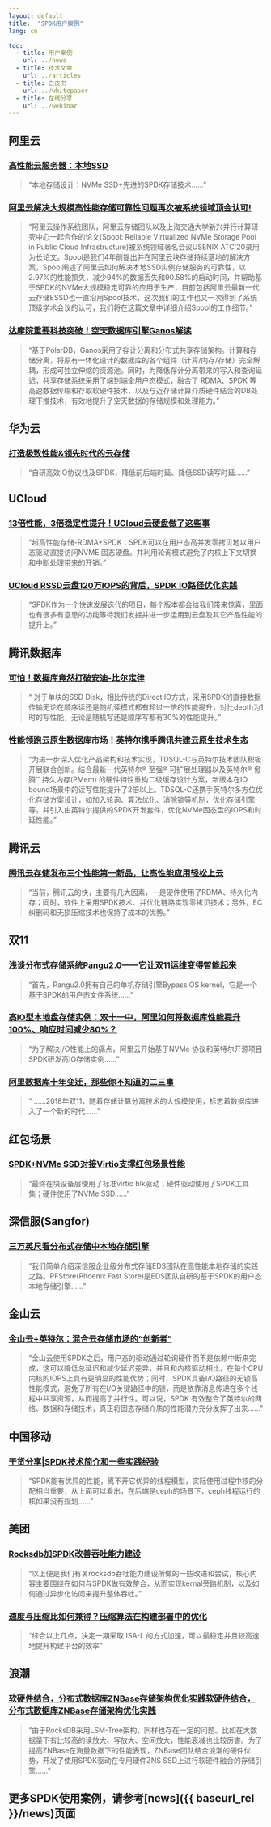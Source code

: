 ```yaml
---
layout: default
title:  "SPDK用户案例"
lang: cn

toc:
  - title: 用户案例
    url: ../news
  - title: 技术文章
    url: ../articles
  - title: 白皮书
    url: ../whitepaper
  - title: 在线分享
    url: ../webinar
---
```


## 阿里云
### [高性能云服务器：本地SSD](https://promotion.aliyun.com/ntms/act/ecshighperformance.html?open_id=1d8213d3-b437-4596-a88a-d27798942d3a-&open_cid=4703)
> “本地存储设计：NVMe SSD+先进的SPDK存储技术……”

### [阿里云解决大规模高性能存储可靠性问题再次被系统领域顶会认可!](https://mp.weixin.qq.com/s?__biz=MzUxNjE3MTcwMg==&mid=2247484531&idx=1&sn=a2e2403553f35bd95dede1c20008c701&chksm=f9aa36aaceddbfbc2ad61322d1429541c65433f0187cfed43da1abc5b0a74324b7f5e48b6664&mpshare=1&scene=1&srcid=0725GYCQ4umImcE9RTra9b7Q&sharer_sharetime=1595633885692&sharer_shareid=1e1dec1b9475e3734b8e5a5d756cd987&exportkey=A7u3lgJYloOKluHO9Anx%2FlU%3D&pass_ticket=79U82s1g4cln4qPznk2LWHFfonukEua2qL0xjsaXGItU%2F7R8VRtV8ob3jpgdu23g&wx_header=0#rd)
> “阿里云操作系统团队，阿里云存储团队以及上海交通大学新兴并行计算研究中心一起合作的论文(Spool: Reliable Virtualized NVMe Storage Pool in Public Cloud Infrastructure)被系统领域著名会议USENIX ATC'20录用为长论文。Spool是我们4年前提出并在阿里云块存储持续落地的解决方案，Spool阐述了阿里云如何解决本地SSD实例存储服务的可靠性，以2.97%的性能损失，减少94%的数据丢失和90.58%的启动时间，并帮助基于SPDK的NVMe大规模稳定可靠的应用于生产，目前包括阿里云最新一代云存储ESSD也一直沿用Spool技术，这次我们的工作也又一次得到了系统顶级学术会议的认可，我们将在这篇文章中详细介绍Spool的工作细节。”

### [达摩院重要科技突破！空天数据库引擎Ganos解读](https://mp.weixin.qq.com/s?__biz=MzIzOTU0NTQ0MA==&mid=2247503532&idx=1&sn=eaddf09ce693188bbf6666c77b07a4dd&chksm=e92af3a3de5d7ab5ecda11a6bf033ef9c2273c4477f5f8ed2ca14367bac97fa2409403eee0e3&mpshare=1&scene=1&srcid=0525S7YkL4NomFEDOCR1M1k3&sharer_sharetime=1621907036591&sharer_shareid=bce63ba0449f498eb13c109c5eaef06d&exportkey=AzmPnGxc0qgnHCPMmLuQtLc%3D&pass_ticket=EAT6tmcbITyDRRuPWQmxc5liib0leAceqPPZ15Olj89nWx6p9SSzzAPI%2BiUyCqo0&wx_header=0#rd)
> “基于PolarDB，Ganos采用了存计分离和分布式共享存储架构。计算和存储分离，将原有一体化设计的数据库的各个组件（计算/内存/存储）完全解耦，形成可独立伸缩的资源池。同时，为降低存计分离带来的写入和查询延迟，共享存储系统采用了端到端全用户态模式，融合了 RDMA、SPDK 等高速数据传输和存取软硬件技术，以及与近存储计算介质硬件结合的DB处理下推技术，有效地提升了空天数据的存储规模和处理能力。”

## 华为云
### [打造极致性能&领先时代的云存储](https://mp.weixin.qq.com/s?__biz=MzU2MDQyODg5OQ==&mid=2247483678&idx=1&sn=1ae7ba94c9a1eb700b281f334349bcdd&chksm=fc096312cb7eea04806cb1a79730c0b20a26be30cc598c9a48984c314e5a6ff9a2883d4548c0&mpshare=1&scene=1&srcid=1011i0o8g9PMom1NJvNc6M1F&pass_ticket=78pFPUJXIj2jXUbDK37gFxL1pHBmmS0LyvDfYau6Um90HlQij9oDVpABPtHWgusn#rd)
> “自研高效IO协议栈及SPDK，降低前后端时延、降低SSD读写时延……”


## UCloud
### [13倍性能，3倍稳定性提升！UCloud云硬盘做了这些事](https://mp.weixin.qq.com/s?__biz=MzUwOTA1NDg4NQ==&mid=2247485279&idx=1&sn=22d544ff61f95bee5d7c31741fa109fe&chksm=f9195d95ce6ed483b630aa82868ec3c673578c916c701f040465d6ad0eb71d56ac527ba5bb4a&mpshare=1&scene=1&srcid=1109eUsfiFQsJuWdHaci4KWL&pass_ticket=M8iA8MZjqSvTO58%2BTEC99yB4Qp%2BWMsiSeWnXZdkmA8%2B93TtihBKMThXsAhUs3e1U#rd)
> “超高性能存储-RDMA+SPDK：SPDK可以在用户态高并发零拷贝地以用户态驱动直接访问NVME 固态硬盘。并利用轮询模式避免了内核上下文切换和中断处理带来的开销。”

### [UCloud RSSD云盘120万IOPS的背后，SPDK IO路径优化实践](https://mp.weixin.qq.com/s?__biz=MzUwOTA1NDg4NQ==&mid=2247485707&idx=1&sn=c6f8e7ebe48a13e7783abc187c588002&chksm=f91953c1ce6edad7c61b267acb0abc1292486ae70cf4883e9f811320f08a596874e12e0f7d72&mpshare=1&scene=1&srcid=0523NZ3tMRR6jvAOYngdBkXB&pass_ticket=wtEIGZYEis9CDCq2bHqr9cZpaldcKOrajkGA0dojARAuGlY%2FloOQcZQ%2FsK0w0KRa#rd)
> “SPDK作为一个快速发展迭代的项目，每个版本都会给我们带来惊喜，里面也有很多有意思的功能等待我们发掘并进一步运用到云盘及其它产品性能的提升上。”

## 腾讯数据库
### [可怕！数据库竟然打破安迪-比尔定律](https://www.cnblogs.com/qcloud1001/p/9087911.html)
> “ 对于单块的SSD Disk，相比传统的Direct IO方式，采用SPDK的直接数据传输无论在顺序读还是随机读模式都有超过一倍的性能提升，对比depth为1时的写性能，无论是随机写还是顺序写都有30%的性能提升。”

### [性能领跑云原生数据库市场！英特尔携手腾讯共建云原生技术生态](https://cloud.it168.com/a2022/0616/6747/000006747234.shtml)
> “为进一步深入优化产品架构和技术实现，TDSQL-C与英特尔技术团队积极开展联合创新。结合最新一代英特尔® 至强® 可扩展处理器以及英特尔® 傲腾™ 持久内存(PMem) 的硬件特性重构二级缓存设计方案，新版本在IO bound场景中的读写性能提升了2倍以上。TDSQL-C还携手英特尔多方位优化存储方案设计，如加入轮询、算法优化、消除锁等机制，优化存储引擎等，并引入由英特尔提供的SPDK开发套件，优化NVMe固态盘的IOPS和时延性能。”

## 腾讯云
### [腾讯云存储发布三个性能第一新品，让高性能应用轻松上云](https://mp.weixin.qq.com/s?__biz=MjM5NDQyNDQ0Mw==&mid=2652396562&idx=1&sn=6da8907f5bdcb4f73dc7307a179d516b&chksm=bd6b0f068a1c86108a7401cb1cb5a56a63e8a9adf42aca59121c21a11685768c4a06a5543495&mpshare=1&scene=1&srcid=051836Xb2aZWt4X85oZP4k8G&sharer_sharetime=1621389350055&sharer_shareid=bce63ba0449f498eb13c109c5eaef06d&exportkey=A2I9cCxluXFCYkF8NqacmEM%3D&pass_ticket=BB1zGDOlf9tuiEOfomZl%2Bns5Dw6zh5OZZ7%2Fm90M4mBpsRWENC%2BaGtiJq7XyxXwnT&wx_header=0#rd)
> “当前，腾讯云的快，主要有几大因素，一是硬件使用了RDMA、持久化内存；同时，软件上采用SPDK技术、并优化链路实现零拷贝技术；另外，EC纠删码和无损压缩技术也保持了成本的优势。”

## 双11
### [浅谈分布式存储系统Pangu2.0——它让双11运维变得智能起来](https://yq.aliyun.com/articles/291207)
> “首先，Pangu2.0拥有自己的单机存储引擎Bypass OS kernel，它是一个基于SPDK的用户态文件系统……”

### [高IO型本地盘存储实例：双十一中，阿里如何将数据库性能提升100%、响应时间减少80%？](http://www.infoq.com/cn/news/2017/02/IO-ali-data-warehouse)
> “为了解决I/O性能上的痛点，阿里云开始基于NVMe 协议和英特尔开源项目SPDK研发高IO存储实例……”

### [阿里数据库十年变迁，那些你不知道的二三事](https://mp.weixin.qq.com/s?__biz=MzIzOTU0NTQ0MA==&mid=2247488607&idx=1&sn=19e53786933d0c106fa5db842d10ce36&chksm=e9292950de5ea046f0502473454f111a94c8bcf21a83030a5a62466f49abd6653aaaa2f2a0ad&mpshare=1&scene=1&srcid=1204PQWDOwPML9yl7dblk6EV&pass_ticket=M8iA8MZjqSvTO58%2BTEC99yB4Qp%2BWMsiSeWnXZdkmA8%2B93TtihBKMThXsAhUs3e1U#rd)
> “ ……2018年双11，随着存储计算分离技术的大规模使用，标志着数据库进入了一个新的时代……”

## 红包场景
### [SPDK+NVMe SSD对接Virtio支撑红包场景性能](https://mp.weixin.qq.com/s/nP62NpX0NAo4BZhpkAWaQg)
> “最终在块设备层使用了标准virtio blk驱动；硬件驱动使用了SPDK工具集；硬件使用了NVMe SSD……”

## 深信服(Sangfor)
### [三万英尺看分布式存储中本地存储引擎](https://mp.weixin.qq.com/s?__biz=MjM5ODI5Njc2MA==&mid=2655831732&idx=2&sn=2ef2f5b338fc7145d87fe7685d9335aa&chksm=bd748b638a03027558f6925d48fe12ba27aedd5aa749dddad5e40592bf7e79249c144d27a200&mpshare=1&scene=1&srcid=&sharer_sharetime=1590671665398&sharer_shareid=bce63ba0449f498eb13c109c5eaef06d&exportkey=A%2FGUxq5dqdlstzBGYEhU9l0%3D&pass_ticket=QOTscjJWy3u2k7TmQww%2FS9XnYJkCuG109UsYE3PYjmwWTEFMXGD09hVFmSqMD30e#rd)
> “我们简单介绍深信服企业级分布式存储EDS团队在高性能本地存储的实践之路。PFStore(Phoenix Fast Store)是EDS团队自研的基于SPDK的用户态本地存储引擎......”

## 金山云
### [金山云+英特尔：混合云存储市场的“创新者”](https://www.sohu.com/a/418794638_351410)
> “金山云使用SPDK之后，用户态的驱动通过轮询硬件而不是依赖中断来完成，这可以降低总延迟和减少延迟差异，并且和内核驱动相比，在每个CPU内核的IOPS上具有更明显的性能优势；同时，SPDK具备I/O路径的无锁高性能模式，避免了所有在I/O关键路径中的锁，而是依靠消息传递在多个线程中共享资源，从而提高了并行性。可以说，SPDK 有效整合了英特尔的网络、数据和存储技术，真正将固态存储介质的性能潜力充分发挥了出来......”

## 中国移动
### [干货分享|SPDK技术简介和一些实践经验](https://mp.weixin.qq.com/s?__biz=MzIzMzk0MDgxNQ==&mid=2247490879&idx=1&sn=40a0e5cbdd734599fb48eb9c112b3fa7&chksm=e8fcaf1fdf8b2609963fd4b8e9ddc65b4fd715d9df462caf7882a5d5845ef45f618eb0dc8ca1&mpshare=1&scene=1&srcid=1215BOAcuZ7lwU2fVkbm4OAr&sharer_sharetime=1608102337386&sharer_shareid=bce63ba0449f498eb13c109c5eaef06d&exportkey=A%2BQX%2BiRdm%2Bom2sojFFMlT%2B4%3D&pass_ticket=%2BFOpaf%2FRhmSk8QlTrXaIrM3MOdG3DByrpKT3%2F1pvRnoDbSG1NVORPrCDLUjU0PZ8&wx_header=0#rd)
> “SPDK能有优异的性能，离不开它优异的线程模型，实际使用过程中核的分配相当重要，从上面可以看出，在后端是ceph的场景下，ceph线程运行的核如果没有规划......”

## 美团
### [Rocksdb加SPDK改善吞吐能力建设](https://mp.weixin.qq.com/s?__biz=MzI3NDA4ODY4MA==&mid=2653337548&idx=1&sn=126be7995677120b5da6f68f78875e61&chksm=f0cb404bc7bcc95d769f6e5abcb6c4e403fc4a2078270b151493277545a7608317c5afa38707&scene=0&xtrack=1&exportkey=A1sqiH%2BMBtpcYEqZYRxO3%2BY%3D&pass_ticket=Yqc82YTsvhRYO%2F9LVG0fQnlhT4AQex%2BS%2BcfddHU25xFgtLVwCovG%2BHck3uYODoz7&wx_header=0#rd)
> “以上便是我们有关rocksdb吞吐能力建设所做的一些改进和尝试，核心内容主要围绕在如何与SPDK做有效整合，从而实现kernal旁路机制，以及如何通过异步化访问来提升整体吞吐。”

### [速度与压缩比如何兼得？压缩算法在构建部署中的优化](https://mp.weixin.qq.com/s?__biz=MzI3NDA4ODY4MA==&mid=2653337496&idx=1&sn=7488f53349a8305402c31fb29a64548d&chksm=f0cb401fc7bcc909d804c39e86118be3b2b219bc5adcbe3c6e0a738745d47df52351560a5f73&scene=0&xtrack=1&exportkey=A3g9BgwANfOTTNkJuJvcc2c%3D&pass_ticket=Yqc82YTsvhRYO%2F9LVG0fQnlhT4AQex%2BS%2BcfddHU25xFgtLVwCovG%2BHck3uYODoz7&wx_header=0#rd)
> “综合以上几点，决定一期采取 ISA-L 的方式加速，可以最稳定并且较高速地提升构建平台的效率”

## 浪潮
### [软硬件结合，分布式数据库ZNBase存储架构优化实践软硬件结合，分布式数据库ZNBase存储架构优化实践](https://baijiahao.baidu.com/s?id=1708408682720278227&wfr=spider&for=pc)
> “由于RocksDB采用LSM-Tree架构，同样也存在一定的问题。比如在大数据量下有比较高的读放大、写放大、空间放大，性能衰减也比较厉害。为了提高ZNBase在海量数据下的性能表现，ZNBase团队结合浪潮的硬件优势，开发了使用SPDK驱动在专用硬件ZNS SSD上进行软硬件融合的存储引擎......”

## 更多SPDK使用案例，请参考[news]({{ baseurl_rel }}/news)页面
